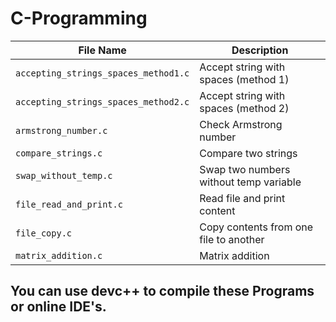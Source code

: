 # C-Programming

| File Name                            | Description                            |
| ------------------------------------ | -------------------------------------- |
| `accepting_strings_spaces_method1.c` | Accept string with spaces (method 1)   |
| `accepting_strings_spaces_method2.c` | Accept string with spaces (method 2)   |
| `armstrong_number.c`                 | Check Armstrong number                 |
| `compare_strings.c`                  | Compare two strings                    |
| `swap_without_temp.c`                | Swap two numbers without temp variable |
| `file_read_and_print.c`              | Read file and print content            |
| `file_copy.c`                        | Copy contents from one file to another |
| `matrix_addition.c`                  | Matrix addition                        |


## You can use devc++ to compile these Programs or online IDE's.
